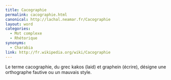 ```yaml
---
title: Cacographie
permalink: cacographie.html
canonical: http://lachal.neamar.fr/Cacographie
layout: word
categories:
  - Mot complexe
  - Rhétorique
synonyms:
  - Charabia
link: http://fr.wikipedia.org/wiki/Cacographie
---
```


Le terme cacographie, du grec kakos (laid) et graphein (écrire), désigne une orthographe fautive ou un mauvais style.

